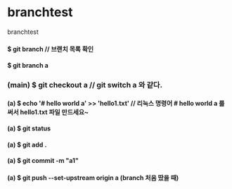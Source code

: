 # branchtest
branchtest


#### $ git branch // 브랜치 목록 확인
#### $ git branch a
### (main) $ git checkout a // git switch a 와 같다.
#### (a) $ echo '# hello world a' >> 'hello1.txt' // 리눅스 명령어 # hello world a 를 써서  hello1.txt 파일 만드세요~
#### (a) $ git status
#### (a) $ git add .
#### (a) $ git commit -m "a1"
#### (a) $ git push --set-upstream origin a (branch 처음 땄을 때)
